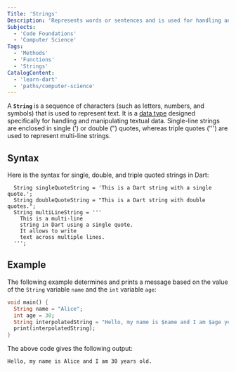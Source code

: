 ```yaml
---
Title: 'Strings'
Description: 'Represents words or sentences and is used for handling and manipulating text.'
Subjects:
  - 'Code Foundations'
  - 'Computer Science'
Tags:
  - 'Methods'
  - 'Functions'
  - 'Strings'
CatalogContent:
  - 'learn-dart'
  - 'paths/computer-science'
---
```


A **`String`** is a sequence of characters (such as letters, numbers, and symbols) that is used to represent text. It is a [data type](https://www.codecademy.com/resources/docs/dart/data-types) designed specifically for handling and manipulating textual data. Single-line strings are enclosed in single (') or double (") quotes, whereas triple quotes (''') are used to represent multi-line strings.

## Syntax

Here is the syntax for single, double, and triple quoted strings in Dart:

```psuedo
  String singleQuoteString = 'This is a Dart string with a single quote.';
  String doubleQuoteString = "This is a Dart string with double quotes.";
  String multiLineString = '''
    This is a multi-line
    string in Dart using a single quote.
    It allows to write
    text across multiple lines.
  ''';
```

## Example

The following example determines and prints a message based on the value of the `String` variable `name` and the `int` variable `age`:

```dart
void main() {
  String name = "Alice";
  int age = 30;
  String interpolatedString = "Hello, my name is $name and I am $age years old.";
  print(interpolatedString);
}
```

The above code gives the following output:

```shell
Hello, my name is Alice and I am 30 years old.
```
